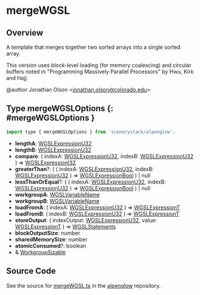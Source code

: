 # mergeWGSL

## Overview

A template that merges together two sorted arrays into a single sorted array.

This version uses block-level loading (for memory coalescing) and circular buffers noted in
"Programming Massively Parallel Processors" by Hwu, Kirk and Hajj.

@author Jonathan Olson &lt;jonathan.olson@colorado.edu&gt;

## Type mergeWGSLOptions {: #mergeWGSLOptions }


```js
import type { mergeWGSLOptions } from 'scenerystack/alpenglow';
```


- **lengthA**: [WGSLExpressionU32](../alpenglow/WGSLString.md#WGSLExpressionU32)
- **lengthB**: [WGSLExpressionU32](../alpenglow/WGSLString.md#WGSLExpressionU32)
- **compare**: ( indexA: [WGSLExpressionU32](../alpenglow/WGSLString.md#WGSLExpressionU32), indexB: [WGSLExpressionU32](../alpenglow/WGSLString.md#WGSLExpressionU32) ) =&gt; [WGSLExpressionI32](../alpenglow/WGSLString.md#WGSLExpressionI32)
- **greaterThan**?: ( ( indexA: [WGSLExpressionU32](../alpenglow/WGSLString.md#WGSLExpressionU32), indexB: [WGSLExpressionU32](../alpenglow/WGSLString.md#WGSLExpressionU32) ) =&gt; [WGSLExpressionBool](../alpenglow/WGSLString.md#WGSLExpressionBool) ) | <span style="color: hsla(calc(var(--md-hue) + 180deg),80%,40%,1);">null</span>
- **lessThanOrEqual**?: ( ( indexA: [WGSLExpressionU32](../alpenglow/WGSLString.md#WGSLExpressionU32), indexB: [WGSLExpressionU32](../alpenglow/WGSLString.md#WGSLExpressionU32) ) =&gt; [WGSLExpressionBool](../alpenglow/WGSLString.md#WGSLExpressionBool) ) | <span style="color: hsla(calc(var(--md-hue) + 180deg),80%,40%,1);">null</span>
- **workgroupA**: [WGSLVariableName](../alpenglow/WGSLString.md#WGSLVariableName)
- **workgroupB**: [WGSLVariableName](../alpenglow/WGSLString.md#WGSLVariableName)
- **loadFromA**: ( indexA: [WGSLExpressionU32](../alpenglow/WGSLString.md#WGSLExpressionU32) ) =&gt; [WGSLExpressionT](../alpenglow/WGSLString.md#WGSLExpressionT)
- **loadFromB**: ( indexB: [WGSLExpressionU32](../alpenglow/WGSLString.md#WGSLExpressionU32) ) =&gt; [WGSLExpressionT](../alpenglow/WGSLString.md#WGSLExpressionT)
- **storeOutput**: ( indexOutput: [WGSLExpressionU32](../alpenglow/WGSLString.md#WGSLExpressionU32), value: [WGSLExpressionT](../alpenglow/WGSLString.md#WGSLExpressionT) ) =&gt; [WGSLStatements](../alpenglow/WGSLString.md#WGSLStatements)
- **blockOutputSize**: <span style="color: hsla(calc(var(--md-hue) + 180deg),80%,40%,1);">number</span>
- **sharedMemorySize**: <span style="color: hsla(calc(var(--md-hue) + 180deg),80%,40%,1);">number</span>
- **atomicConsumed**?: <span style="color: hsla(calc(var(--md-hue) + 180deg),80%,40%,1);">boolean</span>
- &amp; [WorkgroupSizable](../alpenglow/WGSLUtils.md#WorkgroupSizable)




## Source Code

See the source for [mergeWGSL.ts](https://github.com/phetsims/alpenglow/blob/main/js/webgpu/wgsl/gpu/mergeWGSL.ts) in the [alpenglow](https://github.com/phetsims/alpenglow) repository.
